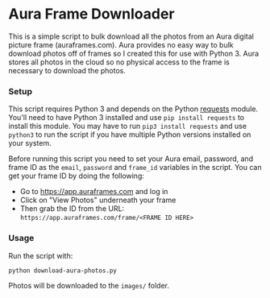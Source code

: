 # Aura Frame Downloader

This is a simple script to bulk download all the photos from an Aura digital picture frame (auraframes.com). Aura provides no easy way to bulk download photos off of frames so I created this for use with Python 3. Aura stores all photos in the cloud so no physical access to the frame is necessary to download the photos.

### Setup

This script requires Python 3 and depends on the Python [requests](https://github.com/psf/requests) module. You'll need to have Python 3 installed and use `pip install requests` to install this module. You may have to run `pip3 install requests` and use `python3` to run the script if you have multiple Python versions installed on your system.

Before running this script you need to set your Aura email, password, and frame ID as the `email`, `password` and `frame_id` variables in the script. You can get your frame ID by doing the following:

 * Go to https://app.auraframes.com and log in
 * Click on "View Photos" underneath your frame
 * Then grab the ID from the URL: `https://app.auraframes.com/frame/<FRAME ID HERE>`


### Usage

Run the script with:

    python download-aura-photos.py


Photos will be downloaded to the `images/` folder.
